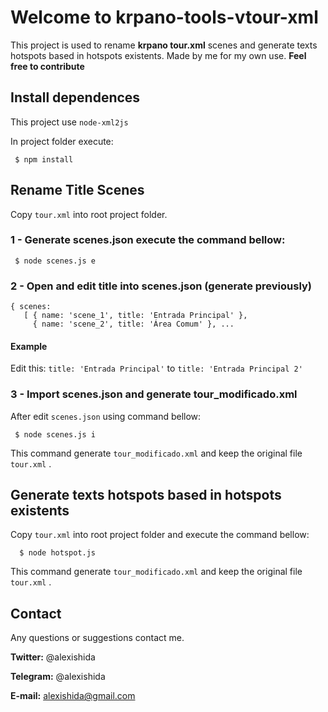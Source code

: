 # Welcome to krpano-tools-vtour-xml

This project is used to rename **krpano tour.xml** scenes and generate texts hotspots based in hotspots existents.
Made by me for my own use.
**Feel free to contribute**

## Install dependences
This project use `node-xml2js`

In project folder execute:
 
	 $ npm install

## Rename Title Scenes

Copy `tour.xml` into root project folder.

### 1 - Generate scenes.json execute the command bellow:

	 $ node scenes.js e
		
### 2 - Open and edit title into scenes.json (generate previously) 
	{ scenes: 
	   [ { name: 'scene_1', title: 'Entrada Principal' },
	     { name: 'scene_2', title: 'Área Comum' }, ...
#### Example	     
Edit this: `title: 'Entrada Principal'` to  `title: 'Entrada Principal 2'`

### 3 - Import scenes.json and generate tour_modificado.xml
After edit `scenes.json` using command bellow:
	
	 $ node scenes.js i

This command generate `tour_modificado.xml` and keep the original file `tour.xml` .

 ## Generate texts hotspots based in hotspots existents
 Copy `tour.xml` into root project folder and execute the command bellow:
	 
	  $ node hotspot.js
	  
This command generate `tour_modificado.xml` and keep the original file `tour.xml` .

## Contact
Any questions or suggestions contact me.

**Twitter:** @alexishida

**Telegram:** @alexishida

**E-mail:** alexishida@gmail.com